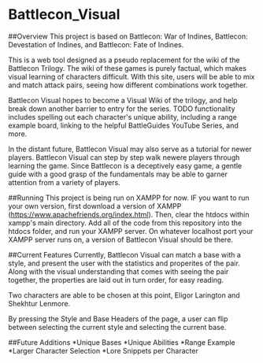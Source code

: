 # Battlecon_Visual

##Overview
This project is based on Battlecon: War of Indines, Battlecon: Devestation of Indines, and Battlecon: Fate of Indines.

This is a web tool designed as a pseudo replacement for the wiki of the Battlecon Trilogy. The wiki of these games is purely factual, which makes visual learning of characters difficult. With this site, users will be able to mix and match attack pairs, seeing how different combinations work together.

Battlecon Visual hopes to become a Visual Wiki of the trilogy, and help break down another barrier to entry for the series. TODO functionality includes spelling out each character's unique ability, including a range example board, linking to the helpful BattleGuides YouTube Series, and more.

In the distant future, Battlecon Visual may also serve as a tutorial for newer players. Battlecon Visual can step by step walk newere players through learning the game. Since Battlecon is a deceptively easy game, a gentle guide with a good grasp of the fundamentals may be able to garner attention from a variety of players.

##Running
This project is being run on XAMPP for now. IF you want to run your own version, first download a version of XAMPP (https://www.apachefriends.org/index.html). Then, clear the htdocs within xampp's main directory. Add all of the code from this repository into the htdocs folder, and run your XAMPP server. On whatever localhost port your XAMPP server runs on, a version of Battlecon Visual should be there.

##Current Features
Currently, Battlecon Visual can match a base with a style, and present the user with the statistics and properites of the pair. Along with the visual understanding that comes with seeing the pair together, the properties are laid out in turn order, for easy reading.

Two characters are able to be chosen at this point, Eligor Larington and Shekhtur Lenmore.

By pressing the Style and Base Headers of the page, a user can flip between selecting the current style and selecting the current base.

##Future Additions
*Unique Bases
*Unique Abilities
*Range Example
*Larger Character Selection
*Lore Snippets per Character

